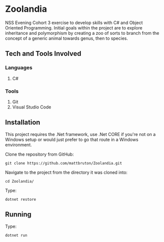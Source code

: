 # Zoolandia

NSS Evening Cohort 3 exercise to develop skills with C# and Object Oriented Programming. Initial goals within the project are to
explore inheritance and polymorphism by creating a zoo of sorts to branch from the concept of a generic animal towards genus, then to species.


## Tech and Tools Involved

### Languages

1. C#

### Tools

1. Git
1. Visual Studio Code

## Installation

This project requires the .Net framework, use .Net CORE if you're not on a Windows setup or would just prefer to go that route in a Windows environment.

Clone the repository from GitHub:

`git clone https://github.com/mattbruton/Zoolandia.git`

Navigate to the project from the directory it was cloned into:

`cd Zoolandia/`

Type:

`dotnet restore`

## Running

Type: 

`dotnet run`